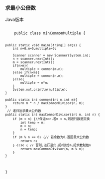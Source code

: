 ### 求最小公倍数
<p>Java版本</p>
<pre><code>
    public class minCommonMultiple {

	public static void main(String[] args) {
		int n=0,m=0,multiple=0;
		
		Scanner scanner = new Scanner(System.in);
		n = scanner.nextInt();
		m = scanner.nextInt();
		if(n>m){
			multiple = common(m,n);
		}else if(n<m){
			multiple = common(n,m);
		}else{
			multiple = m*n;
		}
		System.out.println(multiple);
	}
	
	public static int common(int n,int m){
		return m * n / maxCommonDivisor(n, m);  
	}
	 // 递归法求最大公约数  
    public static int maxCommonDivisor(int m, int n) {  
        if (m < n) {//保证m>n,若m < n,则进行数据交换
            int temp = m;  
            m = n;  
            n = temp;  
        }  
        if (m % n == 0) {// 若余数为0,返回最大公约数  
            return n;  
        } else { // 否则,进行递归,把n赋给m,把余数赋给n  
            return maxCommonDivisor(n, m % n);  
        }  
    }  
	
}
</code></pre>